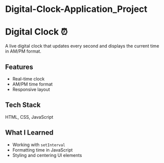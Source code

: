 # Digital-Clock-Application_Project
# Digital Clock ⏰

A live digital clock that updates every second and displays the current time in AM/PM format.

## Features
- Real-time clock
- AM/PM time format
- Responsive layout

## Tech Stack
HTML, CSS, JavaScript

## What I Learned
- Working with `setInterval`
- Formatting time in JavaScript
- Styling and centering UI elements
